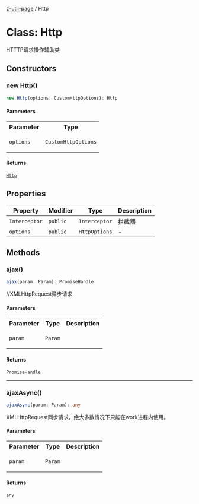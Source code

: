[z-util-page](../README.md) / Http

# Class: Http

HTTTP请求操作辅助类

## Constructors

### new Http()

```ts
new Http(options: CustomHttpOptions): Http
```

#### Parameters

<table>
<tr>
<th>Parameter</th>
<th>Type</th>
</tr>
<tr>
<td>

`options`

</td>
<td>

`CustomHttpOptions`

</td>
</tr>
</table>

#### Returns

[`Http`](Http.md)

## Properties

| Property | Modifier | Type | Description |
| ------ | ------ | ------ | ------ |
| `Interceptor` | `public` | `Interceptor` | 拦截器 |
| `options` | `public` | `HttpOptions` | - |

## Methods

### ajax()

```ts
ajax(param: Param): PromiseHandle
```

//XMLHttpRequest异步请求

#### Parameters

<table>
<tr>
<th>Parameter</th>
<th>Type</th>
<th>Description</th>
</tr>
<tr>
<td>

`param`

</td>
<td>

`Param`

</td>
<td>

</td>
</tr>
</table>

#### Returns

`PromiseHandle`

***

### ajaxAsync()

```ts
ajaxAsync(param: Param): any
```

XMLHttpRequest同步请求，绝大多数情况下只能在work进程内使用。

#### Parameters

<table>
<tr>
<th>Parameter</th>
<th>Type</th>
<th>Description</th>
</tr>
<tr>
<td>

`param`

</td>
<td>

`Param`

</td>
<td>

</td>
</tr>
</table>

#### Returns

`any`
